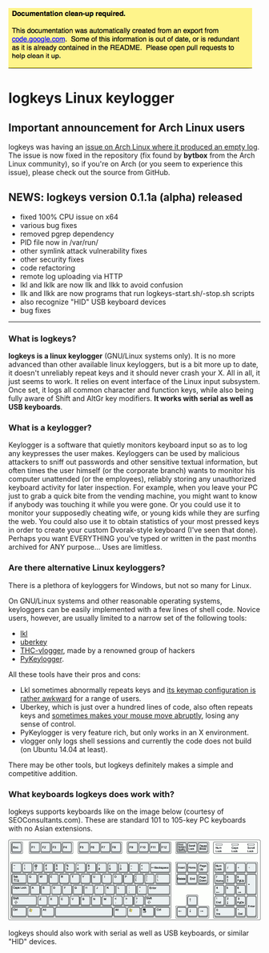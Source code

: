 ![warning](./docs_warning.png)

# logkeys Linux keylogger #

## Important announcement for Arch Linux users ##

logkeys was having an [issue on Arch Linux where it produced an empty
log](https://github.com/kernc/logkeys/issues/60). The issue
is now fixed in the repository (fix found by **bytbox** from the Arch
Linux community), so if you're on Arch (or you seem to experience this
issue), please check out the source from GitHub.

## NEWS: logkeys version 0.1.1a (alpha) released ##
  * fixed 100% CPU issue on x64
  * various bug fixes
  * removed pgrep dependency
  * PID file now in /var/run/
  * other symlink attack vulnerability fixes
  * other security fixes
  * code refactoring
  * remote log uploading via HTTP
  * lkl and lklk are now llk and llkk to avoid confusion
  * llk and llkk are now programs that run logkeys-start.sh/-stop.sh scripts
  * also recognize "HID" USB keyboard devices
  * bug fixes

---

### What is logkeys?

**logkeys is a linux keylogger** (GNU/Linux systems only).  It is no
more advanced than other available linux keyloggers, but is a bit more
up to date, it doesn't unreliably repeat keys and it should never
crash your X. All in all, it just seems to work. It relies on event
interface of the Linux input subsystem. Once set, it logs all common
character and function keys, while also being fully aware of Shift and
AltGr key modifiers. **It works with serial as well as USB
keyboards**.

### What is a keylogger?

Keylogger is a software that quietly monitors keyboard input so as to
log any keypresses the user makes. Keyloggers can be used by malicious
attackers to sniff out passwords and other sensitive textual
information, but often times the user himself (or the corporate
branch) wants to monitor his computer unattended (or the employees),
reliably storing any unauthorized keyboard activity for later
inspection. For example, when you leave your PC just to grab a quick
bite from the vending machine, you might want to know if anybody was
touching it while you were gone. Or you could use it to monitor your
supposedly cheating wife, or young kids while they are surfing the
web. You could also use it to obtain statistics of your most pressed
keys in order to create your custom Dvorak-style keyboard (I've seen
that done). Perhaps you want EVERYTHING you've typed or written in the
past months archived for ANY purpose... Uses are limitless.

### Are there alternative Linux keyloggers?

There is a plethora of keyloggers for Windows, but not so many for Linux.

On GNU/Linux systems and other reasonable operating systems,
keyloggers can be easily implemented with a few lines of shell
code. Novice users, however, are usually limited to a narrow set of
the following tools:

- [lkl](http://sourceforge.net/projects/lkl/)
- [uberkey](http://gnu.ethz.ch/linuks.mine.nu/uberkey/)
- [THC-vlogger](http://freeworld.thc.org/releases.php?q=vlogger), made
by a renowned group of hackers
- [PyKeylogger](http://pykeylogger.sourceforge.net/).

All these tools have their pros and cons:

- Lkl sometimes abnormally repeats keys and [its keymap configuration is rather
awkward](http://www.google.com/search?q=lkl+keymap) for a range of
users.
- Uberkey, which is just over a hundred lines of code, also often
repeats keys and [sometimes makes your mouse move
abruptly](http://www.google.com/search?q=uberkey+mouse+problem),
losing any sense of control.
- PyKeylogger is very feature rich, but only works in an X
environment.
- vlogger only logs shell sessions and currently the code does not
build (on Ubuntu 14.04 at least).

There may be other tools, but logkeys definitely makes a
simple and competitive addition.

### What keyboards logkeys does work with?

logkeys supports keyboards like on the image below (courtesy of
SEOConsultants.com). These are standard 101 to 105-key PC keyboards
with no Asian extensions.

![104-key PC keyboard'](./keyboard.png)

logkeys should also work with serial as well as USB
keyboards, or similar "HID" devices.


